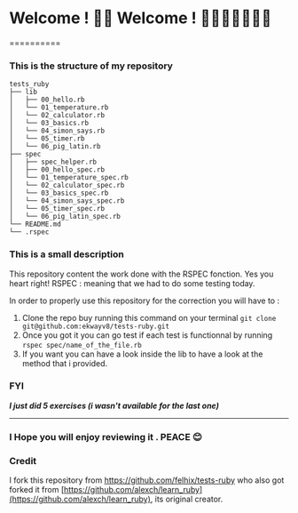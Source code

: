 # Welcome ! 🥳🥳 Welcome ! 👨🏾‍💻🕺🏾🥳🥳

==========
### This is the structure of my repository

```
tests_ruby
├── lib
│   ├── 00_hello.rb
│   └── 01_temperature.rb
│   └── 02_calculator.rb
│   └── 03_basics.rb
│   └── 04_simon_says.rb
│   └── 05_timer.rb
│   └── 06_pig_latin.rb
├── spec
│   ├── spec_helper.rb
│   ├── 00_hello_spec.rb
│   └── 01_temperature_spec.rb
│   └── 02_calculator_spec.rb
│   └── 03_basics_spec.rb
│   └── 04_simon_says_spec.rb
│   └── 05_timer_spec.rb
│   └── 06_pig_latin_spec.rb
└── README.md
└── .rspec
```


### This is a small description
This repository content the work done with the RSPEC fonction.
Yes you heart right! RSPEC : meaning that we had to do some testing today.

In order to properly use this repository for the correction you will have to :

1. Clone the repo buy running this command on your terminal `git clone git@github.com:ekwayv8/tests-ruby.git`
2. Once you got it you can go test if each test is functionnal by running `rspec spec/name_of_the_file.rb`
3. If you want you can have a look inside the lib to have a look at the method that i provided.


### FYI
***I just did 5 exercises (i wasn't available for the last one)***

* * *
### I Hope you will enjoy reviewing it . PEACE  😊


### Credit

I fork this repository from https://github.com/felhix/tests-ruby who also got forked it from [https://github.com/alexch/learn_ruby](https://github.com/alexch/learn_ruby), its original creator.
